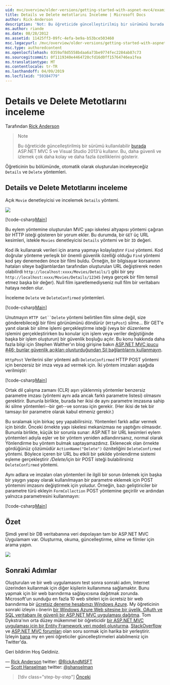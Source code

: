 ```yaml
---
uid: mvc/overview/older-versions/getting-started-with-aspnet-mvc4/examining-the-details-and-delete-methods
title: Details ve Delete metotlarını İnceleme | Microsoft Docs
author: Rick-Anderson
description: 'Not: Bu öğreticide güncelleştirilmiş bir sürümünü burada ASP.NET MVC 5 ve Visual Studio 2013 kullanan kullanılabilir. Bu, daha güvenli ve izleyin ve tanıtım çok daha kolay...'
ms.author: riande
ms.date: 08/28/2012
ms.assetid: 11425ff3-09fc-4efa-be9a-b53bce503460
msc.legacyurl: /mvc/overview/older-versions/getting-started-with-aspnet-mvc4/examining-the-details-and-delete-methods
msc.type: authoredcontent
ms.openlocfilehash: 0359af8d5558bdaa6a73be9774fec2284ab87c73
ms.sourcegitcommit: 0f1119340e4464720cfd16d0ff15764746ea1fea
ms.translationtype: MT
ms.contentlocale: tr-TR
ms.lasthandoff: 04/09/2019
ms.locfileid: "59384779"
---
```

# <a name="examining-the-details-and-delete-methods"></a>Details ve Delete Metotlarını inceleme

Tarafından [Rick Anderson]((https://twitter.com/RickAndMSFT))

> > [!NOTE]
> > Bu öğreticide güncelleştirilmiş bir sürümü kullanılabilir [burada](../../getting-started/introduction/getting-started.md) ASP.NET MVC 5 ve Visual Studio 2013'ü kullanır. Bu, daha güvenli ve izlemek çok daha kolay ve daha fazla özelliklerini gösterir.


Öğreticinin bu bölümünde, otomatik olarak oluşturulan inceleyeceğiz `Details` ve `Delete` yöntemleri.

## <a name="examining-the-details-and-delete-methods"></a>Details ve Delete Metotlarını inceleme

Açık `Movie` denetleyicisi ve incelemek `Details` yöntemi.

![](examining-the-details-and-delete-methods/_static/image1.png)

[!code-csharp[Main](examining-the-details-and-delete-methods/samples/sample1.cs)]

Bu eylem yöntemine oluşturulan MVC yapı iskelesi altyapısı yöntemi çağıran bir HTTP isteği gösteren bir yorum ekler. Bu durumda, bir `GET` üç URL kesimleri, istekle `Movies` denetleyicisi `Details` yöntemi ve bir `ID` değeri.

Kod ilk kullanarak verileri için arama yapmayı kolaylaştırır `Find` yöntemi. Kod doğrular yönteme yerleşik bir önemli güvenlik özelliği olduğu `Find` yöntemi kod şey denemeden önce bir filmi buldu. Örneğin, bir bilgisayar korsanının hataları siteye bağlantılardan tarafından oluşturulan URL değiştirerek neden olabilirdi `http://localhost:xxxx/Movies/Details/1` gibi bir şey `http://localhost:xxxx/Movies/Details/12345` (veya gerçek bir film temsil etmez başka bir değer). Null film işaretlemediyseniz null film bir veritabanı hataya neden olur.

İnceleme `Delete` ve `DeleteConfirmed` yöntemleri.

[!code-csharp[Main](examining-the-details-and-delete-methods/samples/sample2.cs?highlight=17)]

Unutmayın `HTTP Get``Delete` yöntemi belirtilen film silme değil, size gönderebileceği bir filmi görünümünü döndürür (`HttpPost`) silme... Bir GET'e yanıt olarak bir silme işlemi gerçekleştirme isteği (veya bir düzenleme işlemini gerçekleştirirken bu konular için işlem veya veriler değiştiğinde başka bir işlem oluşturun) bir güvenlik boşluğu açılır. Bu konu hakkında daha fazla bilgi için Stephen Walther'ın blog girişine bakın [ASP.NET MVC ipucu #46; bunlar güvenlik açıkları oluşturduğundan Sil bağlantılarını kullanmayın](http://stephenwalther.com/blog/archive/2009/01/21/asp.net-mvc-tip-46-ndash-donrsquot-use-delete-links-because.aspx).

`HttpPost` Verilerini siler yöntemi adlı `DeleteConfirmed` HTTP POST yöntemi için benzersiz bir imza veya ad vermek için. İki yöntem imzaları aşağıda verilmiştir:

[!code-csharp[Main](examining-the-details-and-delete-methods/samples/sample3.cs)]

Ortak dil çalışma zamanı (CLR) aşırı yüklenmiş yöntemler benzersiz parametre imzası (yöntemi aynı ada ancak farklı parametre listesi) olmasını gerektirir. Bununla birlikte, burada her ikisi de aynı parametre imzasına sahip iki silme yöntemleri--bir get--ve sonrası için gerekir. (Her ikisi de tek bir tamsayı bir parametre olarak kabul etmeniz gerekir.)

Bu sıralamak için birkaç şey yapabilirsiniz. Yöntemleri farklı adlar vermek için biridir. Önceki örnekte yapı iskelesi mekanizması ne yaptığını olmasıdır. Bununla birlikte, küçük bir sorunla sunar: ASP.NET bir URL kesimleri eylem yöntemleri adıyla eşler ve bir yöntem yeniden adlandırırsanız, normal olarak Yönlendirme bu yöntem bulmak saptayamazdınız. Eklenecek olan örnekte gördüğünüz çözümüdür `ActionName("Delete")` özniteliğini `DeleteConfirmed` yöntemi. Böylece içeren bir URL bu etkili bir şekilde yönlendirme sistemi eşleme gerçekleştirir <em>/Delete/</em>için bir POST isteği bulabilirsiniz `DeleteConfirmed` yöntemi.

Aynı adlara ve imzaları olan yöntemleri ile ilgili bir sorun önlemek için başka bir yaygın yapay olarak kullanılmayan bir parametre eklemek için POST yöntemini imzasını değiştirmek için yoludur. Örneğin, bazı geliştiriciler bir parametre türü ekleyin `FormCollection` POST yöntemine geçirilir ve ardından yalnızca parametresini kullanmayın:

[!code-csharp[Main](examining-the-details-and-delete-methods/samples/sample4.cs)]

## <a name="summary"></a>Özet

Şimdi yerel bir DB veritabanına veri depolayan tam bir ASP.NET MVC Uygulamam var. Oluşturma, okuma, güncelleştirme, silme ve filmler için arama yapın.

![](examining-the-details-and-delete-methods/_static/image2.png)

## <a name="next-steps"></a>Sonraki Adımlar

Oluşturulan ve bir web uygulamasını test sonra sonraki adım, Internet üzerinden kullanmak için diğer kişilerin kullanımına sağlamaktır. Bunu yapmak için bir web barındırma sağlayıcısına dağıtmak zorunda. Microsoft'un sunduğu en fazla 10 web siteleri için ücretsiz bir web barındırma bir [ücretsiz deneme hesabınızı Windows Azure](https://www.windowsazure.com/pricing/free-trial/?WT.mc_id=A443DD604). My öğreticinin sonraki izleyin ı önerin [bir Windows Azure Web sitesine bir üyelik, OAuth ve SQL veritabanı ile güvenli bir ASP.NET MVC uygulaması dağıtma](https://docs.microsoft.com/aspnet/core/security/authorization/secure-data). Tom Dykstra'nın orta düzey mükemmel bir öğreticidir [bir ASP.NET MVC uygulaması için bir Entity Framework veri modeli oluşturma](../../getting-started/getting-started-with-ef-using-mvc/creating-an-entity-framework-data-model-for-an-asp-net-mvc-application.md). [StackOverflow](http://stackoverflow.com/help) ve [ASP.NET MVC forumları](https://forums.asp.net/1146.aspx) olan soru sormak için harika bir yerleştirir. İzleyin [bana](https://twitter.com/RickAndMSFT) my en yeni öğreticiler güncelleştirmeleri alabilmeniz için Twitter'da.

Geri bildirim Hoş Geldiniz.

— [Rick Anderson](https://blogs.msdn.com/rickAndy) twitter: [@RickAndMSFT](https://twitter.com/RickAndMSFT)  
— [Scott Hanselman](http://www.hanselman.com/blog/) twitter: [@shanselman](https://twitter.com/shanselman)

> [!div class="step-by-step"]
> [Önceki](adding-validation-to-the-model.md)
